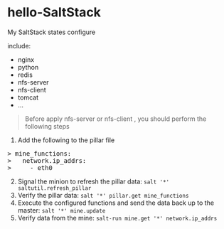 # hello-SaltStack
My SaltStack states configure 

include:

* nginx
* python
* redis
* nfs-server
* nfs-client
* tomcat
* ...

> Before apply nfs-server or nfs-client , you should perform the following steps

1. Add the following to the pillar file
<pre>
> mine_functions:
>   network.ip_addrs:
>     - eth0
</pre>

2. Signal the minion to refresh the pillar data: `salt '*' saltutil.refresh_pillar`
3. Verify the pillar data: `salt '*' pillar.get mine_functions`
4. Execute the configured functions and send the data back up to the master: `salt '*' mine.update`
5. Verify data from the mine: `salt-run mine.get '*' network.ip_addrs`
